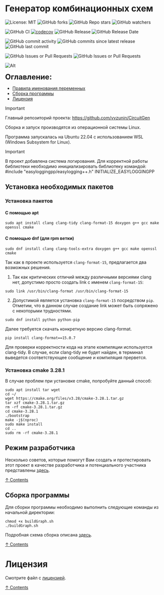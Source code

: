 # Генератор комбинационных схем

![License: MIT](https://img.shields.io/github/license/vvzunin/CircuitGen_Graph)
![GitHub forks](https://img.shields.io/github/forks/vvzunin/CircuitGen_Graph)
![GitHub Repo stars](https://img.shields.io/github/stars/vvzunin/CircuitGen_Graph)
![GitHub watchers](https://img.shields.io/github/watchers/vvzunin/CircuitGen_Graph)

![GitHub CI](https://github.com/vvzunin/CircuitGen_Graph/actions/workflows/ci.yml/badge.svg)
[![codecov](https://codecov.io/gh/vvzunin/CircuitGen_Graph/graph/badge.svg?token=U88U82QFX8)](https://codecov.io/gh/vvzunin/CircuitGen_Graph)
![GitHub Release](https://img.shields.io/github/v/release/vvzunin/CircuitGen_Graph)
![GitHub Release Date](https://img.shields.io/github/release-date/vvzunin/CircuitGen_Graph)

![GitHub commit activity](https://img.shields.io/github/commit-activity/m/vvzunin/CircuitGen_Graph)
![GitHub commits since latest release](https://img.shields.io/github/commits-since/vvzunin/CircuitGen_Graph/latest)
![GitHub last commit](https://img.shields.io/github/last-commit/vvzunin/CircuitGen_Graph)

![GitHub Issues or Pull Requests](https://img.shields.io/github/issues/vvzunin/CircuitGen_Graph)
![GitHub Issues or Pull Requests](https://img.shields.io/github/issues-pr/vvzunin/CircuitGen_Graph)

![Alt](https://repobeats.axiom.co/api/embed/96480623d3ed662877d25bdc40716dbc9d20ec95.svg "Repobeats analytics image")

<font size="5">**Оглавление:**</font>
<a name="content_rus"></a> 
- [Правила именования переменных](#hacking)
- [Сборка программы](#generator_build_rus)
- [Лицензия](#license)

> [!IMPORTANT]  
> Главный репозиторий проекта: https://github.com/vvzunin/CircuitGen

Сборка и запуск производятся из операционной системы Linux.

Программа запускалась на Ubuntu 22.04 с использованием WSL (Windows Subsystem for Linux).

> [!IMPORTANT]  
> В проект добавлена система логирования. Для корректной работы библиотеки необходимо инициализировать библиотеку командой:
> #include "easyloggingpp/easylogging++.h"
> INITIALIZE_EASYLOGGINGPP

## Установка необходимых пакетов

### Установка пакетов

#### С помощью apt
```
sudo apt install clang clang-tidy clang-format-15 doxygen g++ gcc make openssl cmake
```

#### С помощью dnf (для rpm ветки)
```
sudo dnf install clang clang-tools-extra doxygen g++ gcc make openssl cmake
```
Так как в проекте используется `clang-format-15`, предлагается два возможных решения. 
1) Так как критических отличий между различными версиями clang нет, 
допустимо просто создать link с именем `clang-format-15`:  
```
sudo link /usr/bin/clang-format /usr/bin/clang-format-15
```
2) Допустимой является установка `clang-format-15` посредством `pip`. 
Отметим, что в данном случае создание link может быть сопряжено с некоторыми трудностями.
```
sudo dnf install python python-pip
```
Далее требуется скачать конкретную версию clang-format.
```
pip install clang-format==15.0.7
```

Для проверки корректности кода на этапе компиляции используется clang-tidy. В случае, если clang-tidy 
не будет найден, в терминал выведется соответствующее сообщение и компиляция прервется. 

### Установка cmake 3.28.1
В случае проблем при установке cmake, попробуйте данный способ:
```
sudo apt install tar wget
cd ~/
wget https://cmake.org/files/v3.28/cmake-3.28.1.tar.gz
tar xzf cmake-3.28.1.tar.gz
rm -rf cmake-3.28.1.tar.gz
cd cmake-3.28.1
./bootstrap
make -j$(nproc)
sudo make install
cd ..
sudo rm -rf cmake-3.28.1
```

## Режим разработчика
<a name="hacking"></a> 

Несколько советов, которые помогут Вам создать и протестировать этот проект в качестве разработчика и потенциального участника представлены [здесь](HACKING.md).

[&#8593; Contents](#content_rus)

## Сборка программы
<a name="generator_build_rus"></a> 

Для сборки программы необходимо выполнить следующие команды из начальной директории:
```
chmod +x buildGraph.sh
./buildGraph.sh
```

Подробная схема сборка описана [здесь](BUILDING.md).

[&#8593; Contents](#content_rus)

# Лицензия
<a name="license"></a>

Смотрите файл с [лицензией](LICENSE.md).

[&#8593; Contents](#content_rus)
